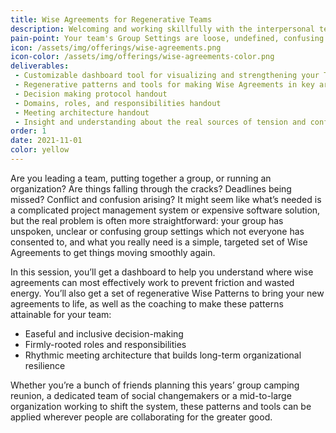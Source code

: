 ```yaml
---
title: Wise Agreements for Regenerative Teams
description: Welcoming and working skillfully with the interpersonal tensions and knots that create the kindling for full-blown conflicts
pain-point: Your team's Group Settings are loose, undefined, confusing
icon: /assets/img/offerings/wise-agreements.png
icon-color: /assets/img/offerings/wise-agreements-color.png
deliverables:
 - Customizable dashboard tool for visualizing and strengthening your Team’s Group Settings
 - Regenerative patterns and tools for making Wise Agreements in key areas
 - Decision making protocol handout
 - Domains, roles, and responsibilities handout
 - Meeting architecture handout
 - Insight and understanding about the real sources of tension and conflict in teams 
order: 1
date: 2021-11-01
color: yellow
---
```


Are you leading a team, putting together a group, or running an organization? Are things falling through the cracks? Deadlines being missed? Conflict and confusion arising? It might seem like what’s needed is a complicated project management system or expensive software solution, but the real problem is often more straightforward: your group has unspoken, unclear or confusing group settings which not everyone has consented to, and what you really need is a simple, targeted set of Wise Agreements to get things moving smoothly again.

In this session, you’ll get a dashboard to help you understand where wise agreements can most effectively work to prevent friction and wasted energy. You’ll also get a set of regenerative Wise Patterns to bring your new agreements to life, as well as the coaching to make these patterns attainable for your team:

- Easeful and inclusive decision-making
- Firmly-rooted roles and responsibilities
- Rhythmic meeting architecture that builds long-term organizational resilience

Whether you’re a bunch of friends planning this years’ group camping reunion, a dedicated team of social changemakers or a mid-to-large organization working to shift the system, these patterns and tools can be applied wherever people are collaborating for the greater good.
